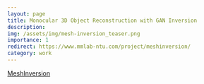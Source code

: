 ```yaml
---
layout: page
title: Monocular 3D Object Reconstruction with GAN Inversion
description:  
img: /assets/img/mesh-inversion_teaser.png
importance: 1
redirect: https://www.mmlab-ntu.com/project/meshinversion/
category: work
---
```

<a href="https://www.mmlab-ntu.com/project/meshinversion/">MeshInversion</a>